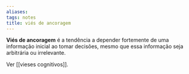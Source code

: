 ```yaml
---
aliases: 
tags: notes
title: viés de ancoragem
---
```

**Viés de ancoragem** é a tendência a depender fortemente de uma informação inicial ao tomar decisões, mesmo que essa informação seja arbitrária ou irrelevante.

Ver [[vieses cognitivos]].
